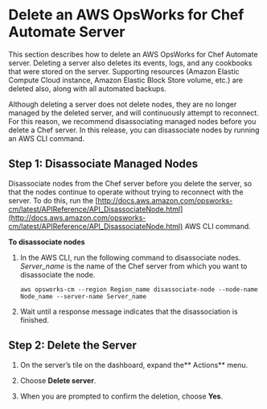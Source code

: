 # Delete an AWS OpsWorks for Chef Automate Server<a name="opscm-delete-server"></a>

This section describes how to delete an AWS OpsWorks for Chef Automate server\. Deleting a server also deletes its events, logs, and any cookbooks that were stored on the server\. Supporting resources \(Amazon Elastic Compute Cloud instance, Amazon Elastic Block Store volume, etc\.\) are deleted also, along with all automated backups\.

Although deleting a server does not delete nodes, they are no longer managed by the deleted server, and will continuously attempt to reconnect\. For this reason, we recommend disassociating managed nodes before you delete a Chef server\. In this release, you can disassociate nodes by running an AWS CLI command\.

## Step 1: Disassociate Managed Nodes<a name="w2ab1b9c46b7"></a>

Disassociate nodes from the Chef server before you delete the server, so that the nodes continue to operate without trying to reconnect with the server\. To do this, run the [http://docs.aws.amazon.com/opsworks-cm/latest/APIReference/API_DisassociateNode.html](http://docs.aws.amazon.com/opsworks-cm/latest/APIReference/API_DisassociateNode.html) AWS CLI command\.

**To disassociate nodes**

1. In the AWS CLI, run the following command to disassociate nodes\. *Server\_name* is the name of the Chef server from which you want to disassociate the node\.

   ```
   aws opsworks-cm --region Region_name disassociate-node --node-name Node_name --server-name Server_name
   ```

1. Wait until a response message indicates that the disassociation is finished\.

## Step 2: Delete the Server<a name="w2ab1b9c46b9"></a>

1. On the server’s tile on the dashboard, expand the** Actions** menu\.

1. Choose **Delete server**\.

1. When you are prompted to confirm the deletion, choose **Yes**\.
